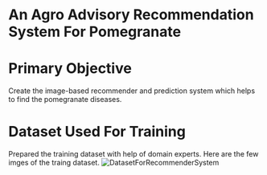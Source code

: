 
# An Agro Advisory Recommendation System For Pomegranate


# Primary Objective

Create the image-based recommender and prediction system which helps to find the pomegranate diseases.

# Dataset Used For Training
Prepared the training dataset with help of domain experts. Here are the few imges of the traing dataset.
![DatasetForRecommenderSystem](https://user-images.githubusercontent.com/64839565/150182622-bbb8aaee-fad2-48b6-874a-b04d2cd92851.png)





